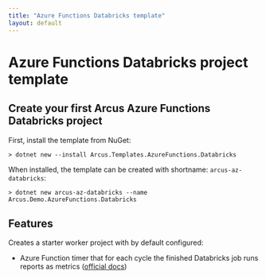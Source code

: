 ```yaml
---
title: "Azure Functions Databricks template"
layout: default
---
```


# Azure Functions Databricks project template

## Create your first Arcus Azure Functions Databricks project

First, install the template from NuGet:

```shell
> dotnet new --install Arcus.Templates.AzureFunctions.Databricks
```

When installed, the template can be created with shortname: `arcus-az-databricks`:

```shell
> dotnet new arcus-az-databricks --name Arcus.Demo.AzureFunctions.Databricks
```

## Features

Creates a starter worker project with by default configured:

* Azure Function timer that for each cycle the finished Databricks job runs reports as metrics ([official docs](https://background-jobs.arcus-azure.net/features/databricks/gain-insights))